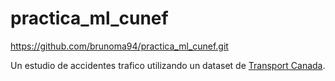 # practica_ml_cunef

https://github.com/brunoma94/practica_ml_cunef.git

Un estudio de accidentes trafico utilizando un dataset de [Transport Canada](https://tc.canada.ca/en "Transport Canada").
<br>
